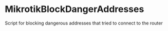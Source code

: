 # MikrotikBlockDangerAddresses
Script for blocking dangerous addresses that tried to connect to the router
